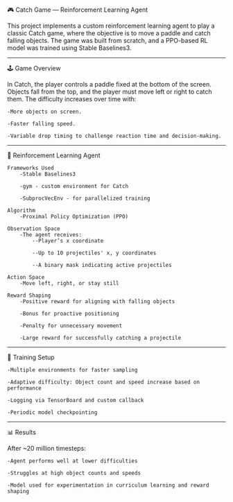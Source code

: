 🎮 Catch Game — Reinforcement Learning Agent

This project implements a custom reinforcement learning agent to play a classic Catch game, where the objective is to move a paddle and catch falling objects. The game was built from scratch, and a PPO-based RL model was trained using Stable Baselines3.

--------------------------------------------------------------------------------------------------------

🕹 Game Overview

In Catch, the player controls a paddle fixed at the bottom of the screen. Objects fall from the top, and the player must move left or right to catch them. The difficulty increases over time with:

    -More objects on screen.

    -Faster falling speed.

    -Variable drop timing to challenge reaction time and decision-making.

--------------------------------------------------------------------------------------------------------

🧠 Reinforcement Learning Agent

    Frameworks Used
        -Stable Baselines3

        -gym - custom environment for Catch

        -SubprocVecEnv - for parallelized training

    Algorithm
        -Proximal Policy Optimization (PPO)

    Observation Space
        -The agent receives:
            --Player’s x coordinate

            --Up to 10 projectiles' x, y coordinates

            --A binary mask indicating active projectiles

    Action Space
        -Move left, right, or stay still

    Reward Shaping
        -Positive reward for aligning with falling objects

        -Bonus for proactive positioning

        -Penalty for unnecessary movement

        -Large reward for successfully catching a projectile

--------------------------------------------------------------------------------------------------------

🧪 Training Setup

    -Multiple environments for faster sampling

    -Adaptive difficulty: Object count and speed increase based on performance

    -Logging via TensorBoard and custom callback

    -Periodic model checkpointing

--------------------------------------------------------------------------------------------------------

📊 Results

After ~20 million timesteps:

    -Agent performs well at lower difficulties

    -Struggles at high object counts and speeds

    -Model used for experimentation in curriculum learning and reward shaping
